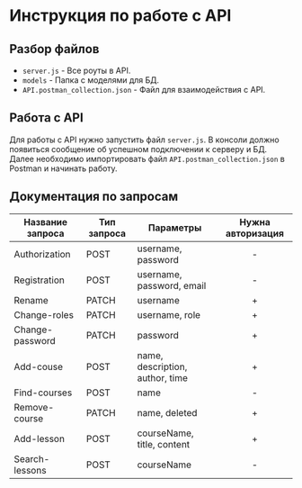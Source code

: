 # Инструкция по работе с API


## Разбор файлов
* `server.js` - Все роуты в API.
* `models` - Папка с моделями для БД.
* `API.postman_collection.json` - Файл для взаимодействия с API.

## Работа с API
Для работы с API нужно запустить файл `server.js`. В консоли должно появиться сообщение об успешном подключении к серверу и БД. Далее необходимо импортировать файл `API.postman_collection.json` в Postman и начинать работу.


## Документация по запросам

<table>
    <thead>
        <tr>
            <th>Название запроса</th>
            <th>Тип запроса</th>
            <th>Параметры</th>
            <th>Нужна авторизация</th>
        </tr>
    </thead>
    <tbody>
        <tr>
            <td>Authorization</td>
            <td>POST</td>
            <td>username, password</td>
            <td style="text-align:center">-</td>
        </tr>
        <tr>
            <td>Registration</td>
            <td>POST</td>
            <td>username, password, email</td>
            <td style="text-align:center">-</td>
        </tr>
        <tr>
            <td>Rename</td>
            <td>PATCH</td>
            <td>username</td>
            <td style="text-align:center">+</td>
        </tr>
        <tr>
            <td>Change-roles</td>
            <td>PATCH</td>
            <td>username, role</td>
            <td style="text-align:center">+</td>
        </tr>
        <tr>
            <td>Change-password</td>
            <td>PATCH</td>
            <td>password</td>
            <td style="text-align:center">+</td>
        </tr>
        <tr>
            <td>Add-couse</td>
            <td>POST</td>
            <td>name, description, author, time</td>
            <td style="text-align:center">+</td>
        </tr>
        <tr>
            <td>Find-courses</td>
            <td>POST</td>
            <td>name</td>
            <td style="text-align:center">-</td>
        </tr>
        <tr>
            <td>Remove-course</td>
            <td>PATCH</td>
            <td>name, deleted</td>
            <td style="text-align:center">+</td>
        </tr>
        <tr>
            <td>Add-lesson</td>
            <td>POST</td>
            <td>courseName, title, content</td>
            <td style="text-align:center">+</td>
        </tr>
         <tr>
            <td>Search-lessons</td>
            <td>POST</td>
            <td>courseName</td>
            <td style="text-align:center">-</td>
        </tr>
</table>
